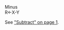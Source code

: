 <div class="heading">
  <div class="name">Minus</div>
  <div class="command">R←X-Y</div>
</div>

See ["Subtract" on page 1](/subtract.md#Subtract).
